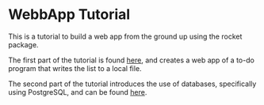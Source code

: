 # WebbApp Tutorial

This is a tutorial to build a web app from the ground up using the rocket package.

The first part of the tutorial is found [here](https://betterprogramming.pub/how-to-write-a-web-app-in-rust-part-1-3047156660a7), and creates a web app of a to-do program that writes the list to a local file.

The second part of the tutorial introduces the use of databases, specifically using PostgreSQL, and can be found [here](https://betterprogramming.pub/how-to-write-a-web-app-in-rust-part-2-2da195369fc1).